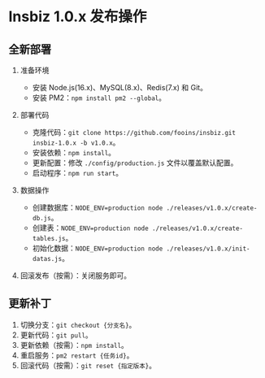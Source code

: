 # Insbiz 1.0.x 发布操作

## 全新部署

1. 准备环境

   - 安装 Node.js(16.x)、MySQL(8.x)、Redis(7.x) 和 Git。
   - 安装 PM2：`npm install pm2 --global`。

2. 部署代码

   - 克隆代码：`git clone https://github.com/fooins/insbiz.git insbiz-1.0.x -b v1.0.x`。
   - 安装依赖：`npm install`。
   - 更新配置：修改 `./config/production.js` 文件以覆盖默认配置。
   - 启动程序：`npm run start`。

3. 数据操作

   - 创建数据库：`NODE_ENV=production node ./releases/v1.0.x/create-db.js`。
   - 创建表：`NODE_ENV=production node ./releases/v1.0.x/create-tables.js`。
   - 初始化数据：`NODE_ENV=production node ./releases/v1.0.x/init-datas.js`。

4. 回滚发布（按需）：关闭服务即可。

## 更新补丁

1. 切换分支：`git checkout {分支名}`。
2. 更新代码：`git pull`。
3. 更新依赖（按需）：`npm install`。
4. 重启服务：`pm2 restart {任务id}`。
5. 回滚代码（按需）：`git reset {指定版本}`。
